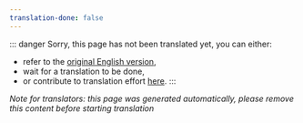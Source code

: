 ```yaml
---
translation-done: false
---
```

::: danger
Sorry, this page has not been translated yet, you can either:
- refer to the [original English version](<../../../zh/mapping/intermediate-mapping.md>),
- wait for a translation to be done,
- or contribute to translation effort [here](https://github.com/bsmg/wiki).
:::

_Note for translators: this page was generated automatically, please remove this content before starting translation_
